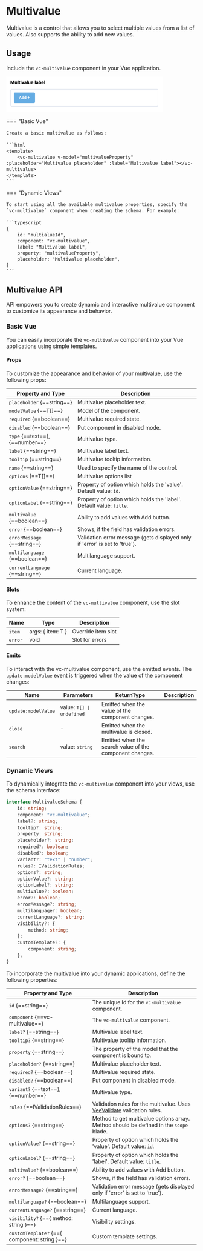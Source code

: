 # Multivalue

Multivalue is a control that allows you to select multiple values from a list of values. Also supports the ability to add new values.

## Usage

Include the `vc-multivalue` component in your Vue application.

![vc-multivalue](../../../media/vc-multivalue.png)

=== "Basic Vue"

    Create a basic multivalue as follows:

    ```html
    <template>
        <vc-multivalue v-model="multivalueProperty" :placeholder="Multivalue placeholder" :label="Multivalue label"></vc-multivalue>
    </template>
    ```

=== "Dynamic Views"

    To start using all the available multivalue properties, specify the `vc-multivalue` component when creating the schema. For example:

    ```typescript
    {
        id: "multialueId",
        component: "vc-multivalue",
        label: "Multivalue label",
        property: "multivalueProperty",
        placeholder: "Multivalue placeholder",
    }
    ```

## Multivalue API

API empowers you to create dynamic and interactive multivalue component to customize its appearance and behavior.

### Basic Vue

You can easily incorporate the `vc-multivalue` component into your Vue applications using simple templates.

#### Props

To customize the appearance and behavior of your multivalue, use the following props:

|Property and Type       | Description                                      |
| --------------------- | ------------------------------------------------ |
| `placeholder` {==string==}        | Multivalue placeholder text.                          |
| `modelValue` {==T[]==}        | Model of the component.                          |
| `required` {==boolean==}         | Multivalue required state.                            |
| `disabled` {==boolean==}         | Put component in disabled mode.                  |
| `type` {==text==}, {==number==}             | Multivalue type.                                |
| `label` {==string==}             | Multivalue label text.                                |
| `tooltip` {==string==}           | Multivalue tooltip information.                       |
| `name` {==string==}            | Used to specify the name of the control.         |
| `options` {==T[]==}             | Multivalue options list                                |
| `optionValue` {==string==}             | Property of option which holds the 'value'. Default value: `id`.                                |
| `optionLabel` {==string==}  | Property of option which holds the 'label'. Default value: `title`. |
| `multivalue` {==boolean==}  | Ability to add values with Add button. |
| `error` {==boolean==}                 | Shows, if the field has validation errors. |
| `errorMessage` {==string==}           | Validation error message (gets displayed only if 'error' is set to 'true'). |
| `multilanguage` {==boolean==}         | Multilanguage support. |
| `currentLanguage` {==string==}        | Current language. |

#### Slots

To enhance the content of the `vc-multivalue` component, use the slot system:

| Name         | Type                                      | Description                                                                                     |
| ---------------- | ----------------------------------------- | ----------------------------------------------------------------------------------------------- |
| `item`  | args: { item: T }        | Override item slot      |
| `error`          | void                                        | Slot for errors


#### Emits

To interact with the vc-multivalue component, use the emitted events. The `update:modelValue` event is triggered when the value of the component changes:

| Name               | Parameters                                  | ReturnType | Description                                                                                     |
| ------------------ | ------------------------------------------- | ---------- | ----------------------------------------------------------------------------------------------- |
| `update:modelValue` | value: `T[] \| undefined`    | Emitted when the value of the component changes.                                                |
| `close` | -    | Emitted when the multivalue is closed.                                                |
|`search` | value: `string`    | Emitted when the search value of the component changes.                                                |

### Dynamic Views

To dynamically integrate the `vc-multivalue` component into your views, use the schema interface:

```typescript
interface MultivalueSchema {
    id: string;
    component: "vc-multivalue";
    label?: string;
    tooltip?: string;
    property: string;
    placeholder?: string;
    required?: boolean;
    disabled?: boolean;
    variant?: "text" | "number";
    rules?: IValidationRules;
    options?: string;
    optionValue?: string;
    optionLabel?: string;
    multivalue?: boolean;
    error?: boolean;
    errorMessage?: string;
    multilanguage?: boolean;
    currentLanguage?: string;
    visibility?: {
        method: string;
    };
    customTemplate?: {
        component: string;
    };
}
```

To incorporate the multivalue into your dynamic applications, define the following properties:

| Property and Type                     | Description                                       |
| ------------------------------------- | -----------------------------------------------   |
| `id` {==string==}                     | The unique Id for the `vc-multivalue` component.       |
| `component` {==vc-multivalue==}       | The `vc-multivalue` component.       |
| `label?` {==string==}                 | Multivalue label text.                                |
| `tooltip?` {==string==}               | Multivalue tooltip information.                       |
| `property` {==string==}               | The property of the model that the component is bound to. |
| `placeholder?` {==string==}           | Multivalue placeholder text.                          |
| `required?` {==boolean==}             | Multivalue required state.                            |
| `disabled?` {==boolean==}             | Put component in disabled mode.                  |
| `variant?` {==text==}, {==number==}   | Multivalue type.                                |
| `rules` {==IValidationRules==}        | Validation rules for the multivalue. Uses [VeeValidate](https://vee-validate.logaretm.com/v4/) validation rules. |
| `options?` {==string==}                  | Method to get multivalue options array. Method should be defined in the `scope` blade.                                |
| `optionValue?` {==string==}           | Property of option which holds the 'value'. Default value: `id`.                                |
| `optionLabel?` {==string==}           | Property of option which holds the 'label'. Default value: `title`. |
| `multivalue?` {==boolean==}           | Ability to add values with Add button. |
| `error?` {==boolean==}                | Shows, if the field has validation errors. |
| `errorMessage?` {==string==}          | Validation error message (gets displayed only if 'error' is set to 'true'). |
| `multilanguage?` {==boolean==}        | Multilanguage support. |
| `currentLanguage?` {==string==}       | Current language. |
| `visibility?` {=={ method: string }==} | Visibility settings. |
| `customTemplate?` {=={ component: string }==} | Custom template settings. |
